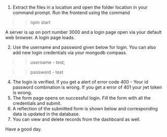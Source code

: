 1) Extract the files in a location and open the folder location in your command prompt. Run the frontend using the command 

>> npm start

A server is up on port number 3000 and a login page open via your default web browser. A login page loads.

2) Use the username and password given below for login. You can also add new login credentials via your mongodb compass.
>> username - test;

>> password - test
4) The login is verified. If you get a alert of error code 400 - Your id password combination is wrong. If you get a error of 401 your jwt token is wrong.
5) The form page opens on successful login. Fill the form with all the credentials and submit.
6) A reflection of the submitted form is shown below and corresponding data is updated in the database.
7) You can view and delete records from the dashboard as well.

Have a good day. 




